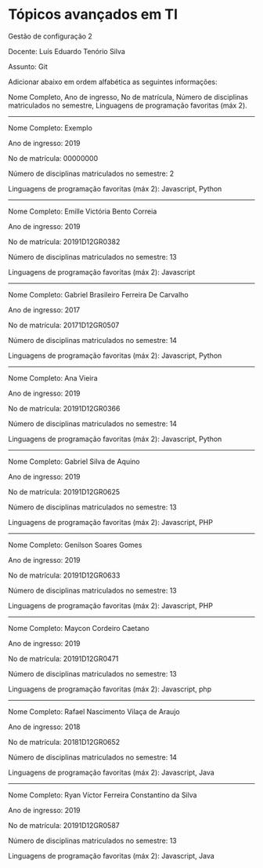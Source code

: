 # Tópicos avançados em TI

Gestão de configuração 2

Docente: Luís Eduardo Tenório Silva 

Assunto: Git

Adicionar abaixo em ordem alfabética as seguintes informações:

Nome Completo, Ano de ingresso, No de matrícula, Número de disciplinas matriculados no semestre, Linguagens de programação favoritas (máx 2).

-------------------------------------------

Nome Completo: Exemplo

Ano de ingresso: 2019

No de matrícula: 00000000

Número de disciplinas matriculados no semestre: 2

Linguagens de programação favoritas (máx 2): Javascript, Python

---------------------------------------------


Nome Completo: Emille Victória Bento Correia

Ano de ingresso: 2019

No de matrícula: 20191D12GR0382

Número de disciplinas matriculados no semestre: 13

Linguagens de programação favoritas (máx 2): Javascript

---------------------------------------------


Nome Completo: Gabriel Brasileiro Ferreira De Carvalho

Ano de ingresso: 2017

No de matrícula: 20171D12GR0507

Número de disciplinas matriculados no semestre: 14

Linguagens de programação favoritas (máx 2): Javascript, Python

---------------------------------------------

Nome Completo: Ana Vieira 

Ano de ingresso: 2019

No de matrícula: 20191D12GR0366

Número de disciplinas matriculados no semestre: 14

Linguagens de programação favoritas (máx 2): Javascript, Python

---------------------------------------------

Nome Completo: Gabriel Silva de Aquino

Ano de ingresso: 2019

No de matrícula: 20191D12GR0625

Número de disciplinas matriculados no semestre: 13

Linguagens de programação favoritas (máx 2): Javascript, PHP

---------------------------------------------

Nome Completo: Genilson Soares Gomes

Ano de ingresso: 2019

No de matrícula: 20191D12GR0633

Número de disciplinas matriculados no semestre: 13

Linguagens de programação favoritas (máx 2): Javascript, PHP

---------------------------------------------

Nome Completo: Maycon Cordeiro Caetano

Ano de ingresso: 2019

No de matrícula: 20191D12GR0471

Número de disciplinas matriculados no semestre: 13

Linguagens de programação favoritas (máx 2): Javascript, php

-------------------------------------------

Nome Completo: Rafael Nascimento Vilaça de Araujo

Ano de ingresso: 2018

No de matrícula: 20181D12GR0652

Número de disciplinas matriculados no semestre: 14

Linguagens de programação favoritas (máx 2): Javascript, Java

---------------------------------------------

Nome Completo: Ryan Víctor Ferreira Constantino da Silva

Ano de ingresso: 2019

No de matrícula: 20191D12GR0587

Número de disciplinas matriculados no semestre: 13

Linguagens de programação favoritas (máx 2): Javascript, Java